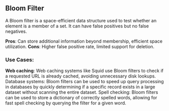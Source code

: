 ## Bloom Filter
A Bloom filter is a space-efficient data structure used to test whether an element is a member of a set. 
It can have false positives but no false negatives.

**Pros**: Can store additional information beyond membership, efficient space utilization.
**Cons**: Higher false positive rate, limited support for deletion.

### Use Cases:

**Web caching**: Web caching systems like Squid use Bloom filters to check if a requested URL is already cached, avoiding unnecessary disk lookups.
Database systems: Bloom filters can be used to speed up query processing in databases by quickly determining if a specific record exists in a large dataset without scanning the entire dataset.
Spell checking: Bloom filters can be used to store a dictionary of correctly spelled words, allowing for fast spell checking by querying the filter for a given word.